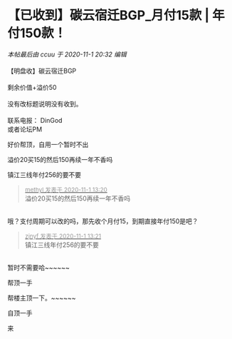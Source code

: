 # 【已收到】碳云宿迁BGP_月付15款 | 年付150款！


<i class="pstatus"> 本帖最后由 ccuu 于 2020-11-1 20:32 编辑 </i><br />
<br />
【明盘收】碳云宿迁BGP<br />
<br />
剩余价值+溢价50<br />
<br />
没有改标题说明没有收到。<br />
<br />
联系电报： DinGod<br />
或者论坛PM

<img src="static/image/smiley/default/lol.gif" smilieid="12" border="0" alt="" />好价帮顶，自用一个暂时不出<br />


溢价20买15的然后150再续一年不香吗

镇江三线年付256的要不要

<div class="quote"><blockquote><font size="2"><a href="https://www.hostloc.com/forum.php?mod=redirect&amp;goto=findpost&amp;pid=9384629&amp;ptid=760933" target="_blank"><font color="#999999">methyl 发表于 2020-11-1 13:20</font></a></font><br />
溢价20买15的然后150再续一年不香吗</blockquote></div><br />
哦？支付周期可以改的吗，那先收个月付15，到期直接年付150是吧？

<div class="quote"><blockquote><font size="2"><a href="https://www.hostloc.com/forum.php?mod=redirect&amp;goto=findpost&amp;pid=9384637&amp;ptid=760933" target="_blank"><font color="#999999">zjnyf 发表于 2020-11-1 13:21</font></a></font><br />
镇江三线年付256的要不要</blockquote></div><br />
暂时不需要哈~~~~~~

帮顶一手

帮楼主顶一下。~~~~~~

自顶一手

来
